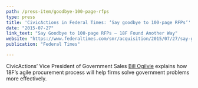 ```yaml
---
path: /press-item/goodbye-100-page-rfps
type: press
title: 'CivicActions in Federal Times: ‘Say goodbye to 100-page RFPs’'
date: "2015-07-27"
link_text: "Say Goodbye to 100-page RFPs – 18F Found Another Way"
website: "https://www.federaltimes.com/smr/acquisition/2015/07/27/say-goodbye-to-100-page-rfps-18f-found-another-way/"
publication: "Federal Times"

---
```


CivicActions’ Vice President of Government Sales [Bill Ogilvie](https://civicactions.com/team/bill-ogilvie) explains how 18F’s agile procurement process will help firms solve government problems more effectively.
